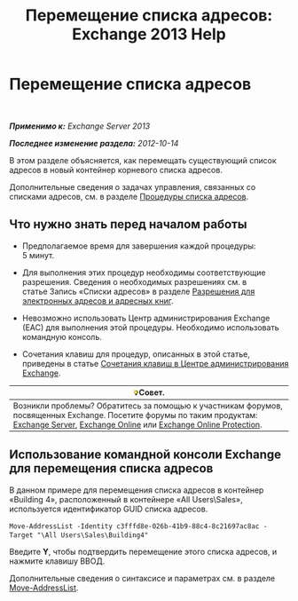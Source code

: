 ﻿---
title: 'Перемещение списка адресов: Exchange 2013 Help'
TOCTitle: Перемещение списка адресов
ms:assetid: c843bbd5-6c0e-41e1-b749-7ae87c1beb25
ms:mtpsurl: https://technet.microsoft.com/ru-ru/library/Bb124534(v=EXCHG.150)
ms:contentKeyID: 50489178
ms.date: 05/22/2018
mtps_version: v=EXCHG.150
ms.translationtype: MT
---

# Перемещение списка адресов

 

_**Применимо к:** Exchange Server 2013_

_**Последнее изменение раздела:** 2012-10-14_

В этом разделе объясняется, как перемещать существующий список адресов в новый контейнер корневого списка адресов.

Дополнительные сведения о задачах управления, связанных со списками адресов, см. в разделе [Процедуры списка адресов](address-list-procedures-exchange-2013-help.md).

## Что нужно знать перед началом работы

  - Предполагаемое время для завершения каждой процедуры: 5 минут.

  - Для выполнения этих процедур необходимы соответствующие разрешения. Сведения о необходимых разрешениях см. в статье Запись «Списки адресов» в разделе [Разрешения для электронных адресов и адресных книг](email-address-and-address-book-permissions-exchange-2013-help.md).

  - Невозможно использовать Центр администрирования Exchange (EAC) для выполнения этой процедуры. Необходимо использовать командную консоль.

  - Сочетания клавиш для процедур, описанных в этой статье, приведены в статье [Сочетания клавиш в Центре администрирования Exchange](keyboard-shortcuts-in-the-exchange-admin-center-exchange-online-protection-help.md).

<table>
<thead>
<tr class="header">
<th><img src="images/Bb124558.tip(EXCHG.150).gif" title="Совет" alt="Совет" />Совет.</th>
</tr>
</thead>
<tbody>
<tr class="odd">
<td>Возникли проблемы? Обратитесь за помощью к участникам форумов, посвященных Exchange. Посетите форумы по таким продуктам: <a href="https://go.microsoft.com/fwlink/p/?linkid=60612">Exchange Server</a>, <a href="https://go.microsoft.com/fwlink/p/?linkid=267542">Exchange Online</a> или <a href="https://go.microsoft.com/fwlink/p/?linkid=285351">Exchange Online Protection</a>.</td>
</tr>
</tbody>
</table>


## Использование командной консоли Exchange для перемещения списка адресов

В данном примере для перемещения списка адресов в контейнер «Building 4», расположенный в контейнере «All Users\\Sales», используется идентификатор GUID списка адресов.

    Move-AddressList -Identity c3fffd8e-026b-41b9-88c4-8c21697ac8ac -Target "\All Users\Sales\Building4"

Введите **Y**, чтобы подтвердить перемещение этого списка адресов, и нажмите клавишу ВВОД.

Дополнительные сведения о синтаксисе и параметрах см. в разделе [Move-AddressList](https://technet.microsoft.com/ru-ru/library/bb124520\(v=exchg.150\)).


